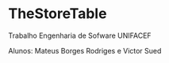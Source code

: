 # TheStoreTable
Trabalho Engenharia de Sofware UNIFACEF

Alunos: Mateus Borges Rodriges e Victor Sued
